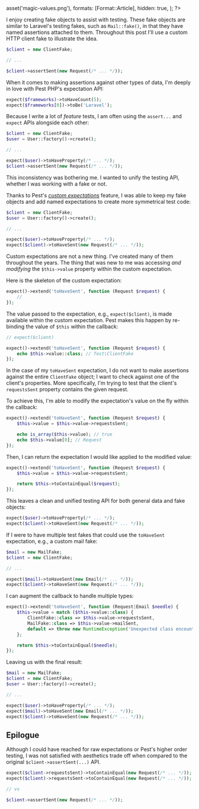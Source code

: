 <?php

use TiMacDonald\Website\Format;
use TiMacDonald\Website\Page;

/**
 * Props.
 *
 * @var string $projectBase
 * @var \TiMacDonald\Website\Request $request
 * @var \TiMacDonald\Website\Url $url
 * @var (callable(string): void) $e
 * @var \TiMacDonald\Website\Markdown $markdown
 * @var \TiMacDonald\Website\Collection $collection
 */

// ...

$page = Page::fromPost(
    file: __FILE__,
    title: 'Fake expectations',
    description: 'A testing fake with named assertions or Pest PHP\'s expectation API: ¿Por Qué No Los Dos?',
    date: new DateTimeImmutable('now', new DateTimeZone('Australia/Melbourne')),
    image: $url->asset('magic-values.png'),
    formats: [Format::Article],
    hidden: true,
);

?>

I enjoy creating fake objects to assist with testing. These fake objects are similar to Laravel's testing fakes, such as `Mail::fake()`, in that they have named assertions attached to them. Throughout this post I'll use a custom HTTP client fake to illustrate the idea.

```php
$client = new ClientFake;

// ...

$client->assertSent(new Request(/* ... */));
```

When it comes to making assertions against other types of data, I'm deeply in love with Pest PHP's expectation API:

```php
expect($frameworks)->toHaveCount(5);
expect($frameworks[0])->toBe('Laravel');
```

Because I write a lot of _feature_ tests, I am often using the `assert...` and `expect` APIs alongside each other:

```php
$client = new ClientFake;
$user = User::factory()->create();

// ...

expect($user)->toHaveProperty(/* ... */);
$client->assertSent(new Request(/* ... */));
```

This inconsistency was bothering me. I wanted to unify the testing API, whether I was working with a fake or not.

Thanks to Pest's [_custom expectations_](https://pestphp.com/docs/custom-expectations) feature, I was able to keep my fake objects and add named expectations to create more symmetrical test code:

```php
$client = new ClientFake;
$user = User::factory()->create();

// ...

expect($user)->toHaveProperty(/* ... */);
expect($client)->toHaveSent(new Request(/* ... */));
```

Custom expectations are not a new thing. I've created many of them throughout the years. The thing that was new to me was accessing _and modifying_ the `$this->value` property within the custom expectation.

Here is the skeleton of the custom expectation:

```php
expect()->extend('toHaveSent', function (Request $request) {
    //
});
```

The value passed to the expectation, e.g., `expect($client)`, is made available within the custom expectation. Pest makes this happen by re-binding the value of `$this` within the callback:

```php
// expect($client)

expect()->extend('toHaveSent', function (Request $request) {
    echo $this->value::class; // Test\ClientFake
});
```

In the case of my `toHaveSent` expectation, I do not want to make assertions against the entire `ClientFake` object; I want to check against one of the client's properties. More specifically, I'm trying to test that the client's `requestsSent` property contains the given request.

To achieve this, I'm able to modify the expectation's value on the fly within the callback:

```php
expect()->extend('toHaveSent', function (Request $request) {
    $this->value = $this->value->requestsSent;

    echo is_array($this->value); // true
    echo $this->value[0]; // Request
});
```

Then, I can return the expectation I would like applied to the modified value:

```php
expect()->extend('toHaveSent', function (Request $request) {
    $this->value = $this->value->requestsSent;

    return $this->toContainEqual($request);
});
```

This leaves a clean and unified testing API for both general data and fake objects:

```php
expect($user)->toHaveProperty(/* ... */);
expect($client)->toHaveSent(new Request(/* ... */));
```

If I were to have multiple test fakes that could use the `toHaveSent` expectation, e.g., a custom mail fake:

```php
$mail = new MailFake;
$client = new ClientFake;

// ...

expect($mail)->toHaveSent(new Email(/* ... */));
expect($client)->toHaveSent(new Request(/* ... */));
```

I can augment the callback to handle multiple types:

```php
expect()->extend('toHaveSent', function (Request|Email $needle) {
    $this->value = match ($this->value::class) {
        ClientFake::class => $this->value->requestsSent,
        MailFake::class => $this->value->mailSent,
        default => throw new RuntimeException('Unexpected class encounterd ['.$this->value::class.'].'),
    };

    return $this->toContainEqual($needle);
});
```

Leaving us with the final result:

```php
$mail = new MailFake;
$client = new ClientFake;
$user = User::factory()->create();

// ...

expect($user)->toHaveProperty(/* ... */);
expect($mail)->toHaveSent(new Email(/* ... */));
expect($client)->toHaveSent(new Request(/* ... */));
```


## Epilogue

Although I could have reached for raw expectations or Pest's higher order testing, I was not satisfied with aesthetics trade off when compared to the original `$client->assertSent(...)` API.

```php
expect($client->requestsSent)->toContainEqual(new Request(/* ... */));
expect($client)->requestsSent->toContainEqual(new Request(/* ... */));

// vs

$client->assertSent(new Request(/* ... */));
```
